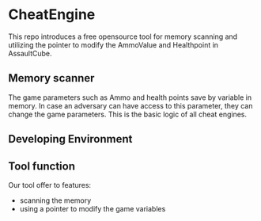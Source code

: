 # CheatEngine
This repo introduces a free opensource tool for memory scanning and utilizing the pointer to modify the AmmoValue and Healthpoint in AssaultCube.

## Memory scanner
The game parameters such as Ammo and health points save by variable in memory. In case an adversary can have access to this parameter, they can change the game parameters. This is the basic logic of all cheat engines.

## Developing Environment

## Tool function
Our tool offer to features:
- scanning the memory
- using a pointer to modify the game variables



